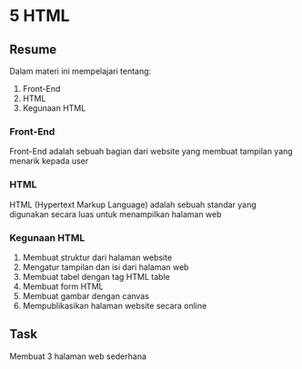 # 5 HTML

## Resume
Dalam materi ini mempelajari tentang:
1. Front-End
2. HTML
3. Kegunaan HTML

### Front-End
Front-End adalah sebuah bagian dari website yang membuat tampilan yang menarik kepada user

### HTML
HTML (Hypertext Markup Language) adalah sebuah standar yang digunakan secara luas untuk menampilkan halaman web

### Kegunaan HTML
1. Membuat struktur dari halaman website
2. Mengatur tampilan dan isi dari halaman web
3. Membuat tabel dengan tag HTML table
4. Membuat form HTML
5. Membuat gambar dengan canvas 
6. Mempublikasikan halaman website secara online

## Task 
Membuat 3 halaman web sederhana